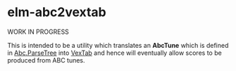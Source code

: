 elm-abc2vextab
==============

WORK IN PROGRESS

This is intended to be a utility which translates an __AbcTune__ which is defined in [Abc.ParseTree](https://github.com/newlandsvalley/elm-abc-parser/blob/master/src/Abc/ParseTree.elm) into [VexTab](http://www.vexflow.com/vextab/tutorial.html) and hence will eventually allow scores to be produced from ABC tunes.